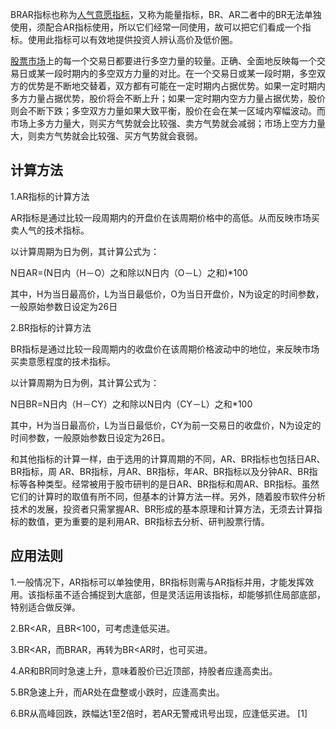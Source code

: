 BRAR指标也称为[人气意愿指标](https://baike.baidu.com/item/%E4%BA%BA%E6%B0%94%E6%84%8F%E6%84%BF%E6%8C%87%E6%A0%87/6948351?fromModule=lemma_inlink)，又称为能量指标，BR、AR二者中的BR无法单独使用，须配合AR指标使用，所以它们经常一同使用，故可以把它们看成一个指标。使用此指标可以有效地提供投资人辨认高价及低价圈。

[股票市场](https://baike.baidu.com/item/%E8%82%A1%E7%A5%A8%E5%B8%82%E5%9C%BA/233854?fromModule=lemma_inlink)上的每一个交易日都要进行多空力量的较量。正确、全面地反映每一个交易日或某一段时期内的多空双方力量的对比。在一个交易日或某一段时期，多空双方的优势是不断地交替着，双方都有可能在一定时期内占据优势。如果一定时期内多方力量占据优势，股价将会不断上升；如果一定时期内空方力量占据优势，股价则会不断下跌；多空双方力量如果大致平衡，股价在会在某一区域内窄幅波动。而市场上多方力量大，则买方气势就会比较强、卖方气势就会减弱；市场上空方力量大，则卖方气势就会比较强、买方气势就会衰弱。

## 计算方法



1.AR指标的计算方法

AR指标是通过比较一段周期内的开盘价在该周期价格中的高低。从而反映市场买卖人气的技术指标。

以计算周期为日为例，其计算公式为：

N日AR=(N日内（H－O）之和除以N日内（O－L）之和)*100

其中，H为当日最高价，L为当日最低价，O为当日开盘价，N为设定的时间参数，一般原始参数日设定为26日

2.BR指标的计算方法

BR指标是通过比较一段周期内的收盘价在该周期价格波动中的地位，来反映市场买卖意愿程度的技术指标。

以计算周期为日为例，其计算公式为：

N日BR=N日内（H－CY）之和除以N日内（CY－L）之和*100

其中，H为当日最高价，L为当日最低价，CY为前一交易日的收盘价，N为设定的时间参数，一般原始参数日设定为26日。

和其他指标的计算一样，由于选用的计算周期的不同，AR、BR指标也包括日AR、BR指标，周 AR、BR指标，月AR、BR指标，年AR、BR指标以及分钟AR、BR指标等各种类型。经常被用于股市研判的是日AR、BR指标和周AR、BR指标。虽然它们的计算时的取值有所不同，但基本的计算方法一样。另外，随着股市软件分析技术的发展，投资者只需掌握AR、BR形成的基本原理和计算方法，无须去计算指标的数值，更为重要的是利用AR、BR指标去分析、研判股票行情。

## 应用法则



1.一般情况下，AR指标可以单独使用，BR指标则需与AR指标并用，才能发挥效用。该指标虽不适合捕捉到大底部，但是灵活运用该指标，却能够抓住局部底部，特别适合做反弹。

2.BR<AR，且BR<100，可考虑逢低买进。

3.BR<AR，而BRAR，再转为BR<AR时，也可买进。

4.AR和BR同时急速上升，意味着股价已近顶部，持股者应逢高卖出。

5.BR急速上升，而AR处在盘整或小跌时，应逢高卖出。

6.BR从高峰回跌，跌幅达1至2倍时，若AR无警戒讯号出现，应逢低买进。 [1]
